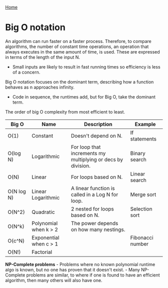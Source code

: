 [Home](../README.md)

# Big O notation
An algorithm can run faster on a faster process. Therefore, to compare algorithms, the number of constant time operations, an operation that always executes in the same amount of time, is used. These are expressed in terms of the length of the input N.
- Small inputs are likely to result in fast running times so efficiency is less of a concern.

Big O notation focuses on the dominant term, describing how a function behaves as n approaches infinity.

- Code in sequence, the runtimes add, but for Big O, take the dominant term.

The order of big O complexity from most efficient to least.

| Big O      | Name                   | Description                                                  | Example          |
|------------|------------------------|--------------------------------------------------------------|------------------|
| O(1)       | Constant               | Doesn't depend on N.                                         | If statements    |
| O(log N)   | Logarithmic            | For loop that increments my multiplying or decs by division. | Binary search    |
| O(N)       | Linear                 | For loops based on N.                                        | Linear search    |
| O(N log N) | Linear Logarithmic     | A linear function is called in a Log N for loop.             | Merge sort       |
| O(N^2)     | Quadratic              | 2 nested for loops based on N.                               | Selection sort   |
| O(N^k)     | Polynomial when k > 2  | The power depends on how many nestings.                      |                  |
| O(c^N)     | Exponential when c > 1 |                                                              | Fibonacci number |
| O(N!)      | Factorial              |                                                              |                  |

**NP-Complete problems** - Problems where no known polynomial runtime algo is known, but no one has proven that it doesn't exist.
	- Many NP-Complete problems are similar, to where if one is found to have an efficient algorithm, then many others will also have one.